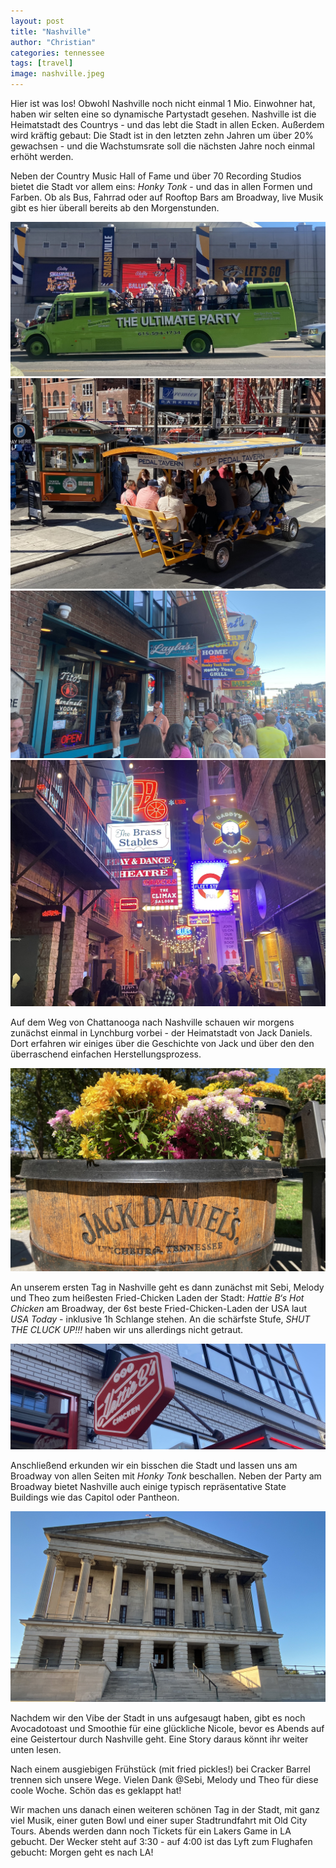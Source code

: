 ```yaml
---
layout: post
title: "Nashville"
author: "Christian"
categories: tennessee
tags: [travel]
image: nashville.jpeg
---
```

Hier ist was los! Obwohl Nashville noch nicht einmal 1 Mio. Einwohner hat, haben wir selten eine so dynamische Partystadt gesehen. Nashville ist die Heimatstadt des Countrys - und das lebt die Stadt in allen Ecken. Außerdem wird kräftig gebaut: Die Stadt ist in den letzten zehn Jahren um über 20% gewachsen - und die Wachstumsrate soll die nächsten Jahre noch einmal erhöht werden.

Neben der Country Music Hall of Fame und über 70 Recording Studios bietet die Stadt vor allem eins: *Honky Tonk* - und das in allen Formen und Farben. Ob als Bus, Fahrrad oder auf Rooftop Bars am Broadway, live Musik gibt es hier überall bereits ab den Morgenstunden.

![](/assets/img/us/nashville-bus.jpeg)
![](/assets/img/us/nashville-bike.jpeg)
![](/assets/img/us/nashville-broadway.jpeg)
![](/assets/img/us/nashville-street.jpeg)

Auf dem Weg von Chattanooga nach Nashville schauen wir morgens zunächst einmal in Lynchburg vorbei - der Heimatstadt von Jack Daniels. Dort erfahren wir einiges über die Geschichte von Jack und über den den überraschend einfachen Herstellungsprozess.

![](/assets/img/us/nashville-jack-daniels.jpeg)

An unserem ersten Tag in Nashville geht es dann zunächst mit Sebi, Melody und Theo zum heißesten Fried-Chicken Laden der Stadt: *Hattie B‘s Hot Chicken* am Broadway, der 6st beste Fried-Chicken-Laden der USA laut *USA Today* - inklusive 1h Schlange stehen. An die schärfste Stufe, *SHUT THE CLUCK UP!!!* haben wir uns allerdings nicht getraut.

![](/assets/img/us/nashville-hattie.jpeg)

Anschließend erkunden wir ein bisschen die Stadt und lassen uns am Broadway von allen Seiten mit *Honky Tonk* beschallen. Neben der Party am Broadway bietet Nashville auch einige typisch repräsentative State Buildings wie das Capitol oder Pantheon.

![](/assets/img/us/nashville-capitol.jpeg)

Nachdem wir den Vibe der Stadt in uns aufgesaugt haben, gibt es noch Avocadotoast und Smoothie für eine glückliche Nicole, bevor es Abends auf eine Geistertour durch Nashville geht. Eine Story daraus könnt ihr weiter unten lesen.

Nach einem ausgiebigen Frühstück (mit fried pickles!) bei Cracker Barrel trennen sich unsere Wege. Vielen Dank @Sebi, Melody und Theo für diese coole Woche. Schön das es geklappt hat!

Wir machen uns danach einen weiteren schönen Tag in der Stadt, mit ganz viel Musik, einer guten Bowl und einer super Stadtrundfahrt mit Old City Tours. Abends werden dann noch Tickets für ein Lakers Game in LA gebucht. Der Wecker steht auf 3:30 - auf 4:00 ist das Lyft zum Flughafen gebucht: Morgen geht es nach LA!
